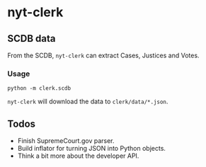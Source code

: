 # nyt-clerk

## SCDB data
From the SCDB, `nyt-clerk` can extract Cases, Justices and Votes.

### Usage
```
python -m clerk.scdb
```
`nyt-clerk` will download the data to `clerk/data/*.json`.

## Todos
* Finish SupremeCourt.gov parser.
* Build inflator for turning JSON into Python objects.
* Think a bit more about the developer API.